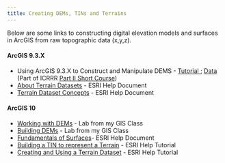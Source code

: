 ```yaml
---
title: Creating DEMs, TINs and Terrains
---
```




Below are some links to constructing digital elevation models and surfaces in ArcGIS from raw topographic data (x,y,z).

#### ArcGIS 9.3.X

- Using ArcGIS 9.3.X to Construct and Manipulate DEMS - [Tutorial ](http://etal.usu.edu/ICRRR/PartII/2010/Part_II/ICRRR_D2_Topo_Excercise.pdf); [Data](http://etal.usu.edu/ICRRR/PartII/2010/Part_II/ProvoTopoData.zip) (Part of ICRRR [Part II Short Course](http://www.cnr.usu.edu/streamrestoration/htm/course-information))
- [About Terrain Datasets](http://webhelp.esri.com/arcgisdesktop/9.3/index.cfm?topicname=about%20terrain%20surfaces) - ESRI Help Document
- [Terrain Dataset Concepts](http://webhelp.esri.com/arcgisdesktop/9.3/index.cfm?TopicName=Terrain_dataset_concepts) - ESRI Help Document

#### ArcGIS 10

- [Working with DEMs](http://gis.joewheaton.org/assignments/labs/lab06-1) - Lab from my GIS Class
- [Building DEMs](http://gis.joewheaton.org/assignments/labs/lab-07---building-dems) - Lab from my GIS Class
- [Fundamentals of Surfaces](http://help.arcgis.com/en/arcgisdesktop/10.0/help/index.html#/Fundamentals_of_Surfaces/00q80000005z000000/)- ESRI Help Document
- [Building a TIN to represent a Terrain](http://help.arcgis.com/en/arcgisdesktop/10.0/help/index.html#/Exercise_4_Building_a_TIN_to_represent_terrain/00q8000000w1000000/) - ESRI Help Tutorial
- [Creating and Using a Terrain Dataset](http://help.arcgis.com/en/arcgisdesktop/10.0/help/index.html#/Exercise_8_Creating_and_using_a_terrain_dataset/00q800000007000000/) - ESRI Help Tutorial

